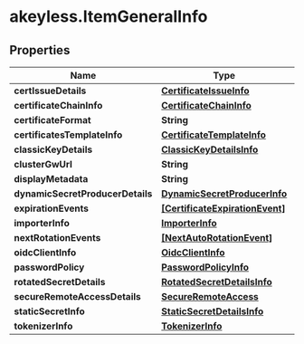 # akeyless.ItemGeneralInfo

## Properties

Name | Type | Description | Notes
------------ | ------------- | ------------- | -------------
**certIssueDetails** | [**CertificateIssueInfo**](CertificateIssueInfo.md) |  | [optional] 
**certificateChainInfo** | [**CertificateChainInfo**](CertificateChainInfo.md) |  | [optional] 
**certificateFormat** | **String** |  | [optional] 
**certificatesTemplateInfo** | [**CertificateTemplateInfo**](CertificateTemplateInfo.md) |  | [optional] 
**classicKeyDetails** | [**ClassicKeyDetailsInfo**](ClassicKeyDetailsInfo.md) |  | [optional] 
**clusterGwUrl** | **String** |  | [optional] 
**displayMetadata** | **String** |  | [optional] 
**dynamicSecretProducerDetails** | [**DynamicSecretProducerInfo**](DynamicSecretProducerInfo.md) |  | [optional] 
**expirationEvents** | [**[CertificateExpirationEvent]**](CertificateExpirationEvent.md) |  | [optional] 
**importerInfo** | [**ImporterInfo**](ImporterInfo.md) |  | [optional] 
**nextRotationEvents** | [**[NextAutoRotationEvent]**](NextAutoRotationEvent.md) |  | [optional] 
**oidcClientInfo** | [**OidcClientInfo**](OidcClientInfo.md) |  | [optional] 
**passwordPolicy** | [**PasswordPolicyInfo**](PasswordPolicyInfo.md) |  | [optional] 
**rotatedSecretDetails** | [**RotatedSecretDetailsInfo**](RotatedSecretDetailsInfo.md) |  | [optional] 
**secureRemoteAccessDetails** | [**SecureRemoteAccess**](SecureRemoteAccess.md) |  | [optional] 
**staticSecretInfo** | [**StaticSecretDetailsInfo**](StaticSecretDetailsInfo.md) |  | [optional] 
**tokenizerInfo** | [**TokenizerInfo**](TokenizerInfo.md) |  | [optional] 


